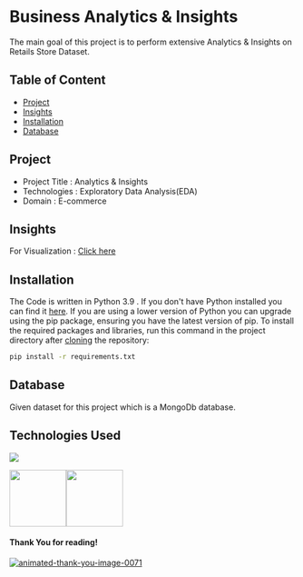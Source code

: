 
# Business Analytics & Insights
The main goal of this project is to perform extensive Analytics & Insights on Retails Store Dataset.  

## Table of Content
  * [Project](#project)
  * [Insights](#insights)
  * [Installation](#installation)
  * [Database](#database)

## Project
* Project Title : Analytics & Insights
* Technologies : Exploratory Data Analysis(EDA)
* Domain : E-commerce

## Insights
For Visualization : [Click here](https://public.tableau.com/app/profile/vaishno.kumar/viz/ZomatoBangloreBusinessInsights/Dashboard1)

## Installation
The Code is written in Python 3.9 . If you don't have Python installed you can find it [here](https://www.python.org/downloads/). If you are using a lower version of Python you can upgrade using the pip package, ensuring you have the latest version of pip. To install the required packages and libraries, run this command in the project directory after [cloning](https://www.howtogeek.com/451360/how-to-clone-a-github-repository/) the repository:
```bash
pip install -r requirements.txt
```

## Database 
Given dataset for this project which is a MongoDb database.


## Technologies Used

![](https://forthebadge.com/images/badges/made-with-python.svg)



[<img target="_blank" src="https://www.opc-router.de/wp-content/uploads/2021/03/mongodb_thumbnail.png" width=100>](https://www.mongodb.com/)[<img target="_blank" src="https://img.icons8.com/color/48/000000/tableau-software.png" width=100>](https://www.tableau.com/)

#### Thank You for reading!
<a href="https://www.animatedimages.org/cat-thank-you-466.htm"><img src="https://www.animatedimages.org/data/media/466/animated-thank-you-image-0071.gif" border="0" alt="animated-thank-you-image-0071" /></a>
